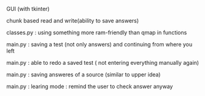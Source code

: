 GUI (with tkinter)

chunk based read and write(ability to save answers)

classes.py : using something more ram-friendly than qmap in functions

main.py : saving a test (not only answers) and continuing from where you left

main.py : able to redo a saved test ( not entering everything manually again)

main.py : saving answeres of a source (similar to upper idea)

main.py : learing mode : remind the user to check answer anyway
